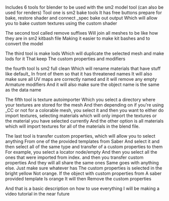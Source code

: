 Includes 6 tools for blender to be used with the sm2 model tool (can also be used for renders)
Tool one is sm2 bake tools It has free buttons prepare for bake, restore shader and connect _spec bake out output Which will allow you to bake custom textures using the custom shader

The second tool called remove suffixes Will join all meshes to be like how they are in sm2 kitbash file Making it easier to make kit bashes and to convert the model

The third tool is make lods Which will duplicate the selected mesh and make lods for it That keep The custom properties and modifiers

the fourth tool Is sm2 full clean Which will rename materials that have stuff like default_ In front of them so that it has threatened names It will also make sure all UV maps are correctly named and it will remove any empty Armature modifiers And it will also make sure the object name is the same as the data name

The fifth tool is texture autoimporter Which you select a directory where your textures are stored for the mesh And then depending on if you're using _CC or not for a colorable mesh, you select it and then you want to either do import textures, selecting materials which will only import the textures or the material you have selected currently And the other option is all materials which will import textures for all of the materials in the blend file.

The last tool is transfer custom properties, which will allow you to select anything From one of the provided templates from Saber And select it and then select all of the same type and transfer of a custom properties to them For example, you select a locator node/empty And then you select all the ones that were imported from index. and then you transfer custom properties And they will all share the same ones Same goes with anything else. Just make sure whatever has The custom properties is selected in the bright yellow Not orange. If the object with custom properties from A saber provided template Is orange It will then Remove the custom properties

And that is a basic description on how to use everything I will be making a video tutorial in the near future
